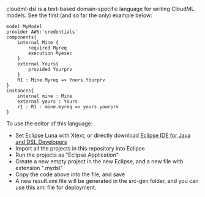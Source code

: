 cloudml-dsl is a text-based domain-specific language for writing CloudML models. See the first (and so far the only) example below:

```
model MyModel
provider AWS:'credentials'
components{
	internal Mine {
		required Myreq
		execution Myexec  
	}
	external Yours{
		provided Yourprv
	}
	R1 : Mine.Myreq => Yours.Yourprv
}
instances{
	internal mine : Mine
	external yours : Yours
	r1 : R1 : mine.myreq => yours.yourprv
}
```

To use the editor of this language:

- Set Eclipse Luna with Xtext, or directly download [Eclipse IDE for Java and DSL Developers](https://www.eclipse.org/downloads/packages/eclipse-ide-java-and-dsl-developers/lunar)
- Import all the projects in this repository into Eclipse
- Run the projects as "Eclipse Application"
- Create a new empty project in the new Eclipse, and a new file with extension ".mydsl"
- Copy the code above into the file, and save
- A new result.xmi file will be generated in the src-gen folder, and you can use this xmi file for deployment.
